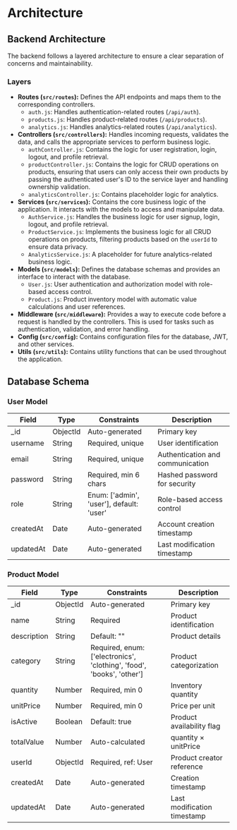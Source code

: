 # Architecture

## Backend Architecture

The backend follows a layered architecture to ensure a clear separation of concerns and maintainability.

### Layers

- **Routes (`src/routes`):** Defines the API endpoints and maps them to the corresponding controllers.
  - `auth.js`: Handles authentication-related routes (`/api/auth`).
  - `products.js`: Handles product-related routes (`/api/products`).
  - `analytics.js`: Handles analytics-related routes (`/api/analytics`).
- **Controllers (`src/controllers`):** Handles incoming requests, validates the data, and calls the appropriate services to perform business logic.
  - `authController.js`: Contains the logic for user registration, login, logout, and profile retrieval.
  - `productController.js`: Contains the logic for CRUD operations on products, ensuring that users can only access their own products by passing the authenticated user's ID to the service layer and handling ownership validation.
  - `analyticsController.js`: Contains placeholder logic for analytics.
- **Services (`src/services`):** Contains the core business logic of the application. It interacts with the models to access and manipulate data.
  - `AuthService.js`: Handles the business logic for user signup, login, logout, and profile retrieval.
  - `ProductService.js`: Implements the business logic for all CRUD operations on products, filtering products based on the `userId` to ensure data privacy.
  - `AnalyticsService.js`: A placeholder for future analytics-related business logic.
- **Models (`src/models`):** Defines the database schemas and provides an interface to interact with the database.
  - `User.js`: User authentication and authorization model with role-based access control.
  - `Product.js`: Product inventory model with automatic value calculations and user references.
- **Middleware (`src/middleware`):** Provides a way to execute code before a request is handled by the controllers. This is used for tasks such as authentication, validation, and error handling.
- **Config (`src/config`):** Contains configuration files for the database, JWT, and other services.
- **Utils (`src/utils`):** Contains utility functions that can be used throughout the application.

## Database Schema

### User Model

| Field     | Type     | Constraints                              | Description                      |
| --------- | -------- | ---------------------------------------- | -------------------------------- |
| _id      | ObjectId | Auto-generated                           | Primary key                      |
| username  | String   | Required, unique                         | User identification              |
| email     | String   | Required, unique                         | Authentication and communication |
| password  | String   | Required, min 6 chars                    | Hashed password for security     |
| role      | String   | Enum: ['admin', 'user'], default: 'user' | Role-based access control        |
| createdAt | Date     | Auto-generated                           | Account creation timestamp       |
| updatedAt | Date     | Auto-generated                           | Last modification timestamp      |

### Product Model

| Field       | Type     | Constraints                                                           | Description                 |
| ----------- | -------- | --------------------------------------------------------------------- | --------------------------- |
| _id        | ObjectId | Auto-generated                                                        | Primary key                 |
| name        | String   | Required                                                              | Product identification      |
| description | String   | Default: ""                                                           | Product details             |
| category    | String   | Required, enum: ['electronics', 'clothing', 'food', 'books', 'other'] | Product categorization      |
| quantity    | Number   | Required, min 0                                                       | Inventory quantity          |
| unitPrice   | Number   | Required, min 0                                                       | Price per unit              |
| isActive    | Boolean  | Default: true                                                         | Product availability flag   |
| totalValue  | Number   | Auto-calculated                                                       | quantity × unitPrice        |
| userId      | ObjectId | Required, ref: User                                                   | Product creator reference   |
| createdAt   | Date     | Auto-generated                                                        | Creation timestamp          |
| updatedAt   | Date     | Auto-generated                                                        | Last modification timestamp |